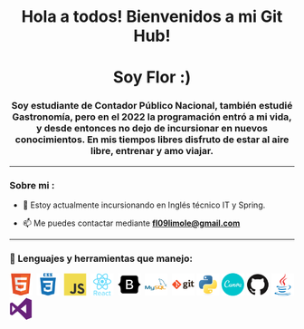 <div id="header" align="center">
    <h1 align="center">Hola a todos! Bienvenidos a mi Git Hub!</h1>
    <h1 align="center">Soy Flor :)</h1>
    <h3>Soy estudiante de Contador Público Nacional, también estudié Gastronomía, pero en 
        el 2022 la programación entró a mi vida, y desde entonces no dejo de incursionar en 
        nuevos conocimientos. En mis tiempos libres disfruto de estar al aire libre, entrenar 
        y amo viajar.</h3>

</div>

---


### Sobre mi :

- 📝 Estoy actualmente incursionando en Inglés técnico IT y Spring.

- 📫 Me puedes contactar mediante **fl09limole@gmail.com**


---


<div align="left">
    <h3>🔨 Lenguajes y herramientas que manejo:</h3>
    <div>
        <img src="https://github.com/devicons/devicon/blob/master/icons/html5/html5-original.svg" title="HTML5" alt="HTML" width="40" height="40"/>&nbsp;
        <img src="https://github.com/devicons/devicon/blob/master/icons/css3/css3-plain-wordmark.svg"  title="CSS3" alt="CSS" width="40" height="40"/>&nbsp;
        <img src="https://github.com/devicons/devicon/blob/master/icons/javascript/javascript-original.svg" title="JavaScript" alt="JavaScript" width="40" height="40"/>&nbsp;
        <img src="https://github.com/devicons/devicon/blob/master/icons/react/react-original-wordmark.svg" title="React" alt="React" width="40" height="40"/>&nbsp;
        <img src="https://github.com/devicons/devicon/blob/master/icons/bootstrap/bootstrap-plain.svg" title="Bootstrap" alt="Bootstrap" width="40" height="40"/>&nbsp;
        <img src="https://github.com/devicons/devicon/blob/master/icons/mysql/mysql-original-wordmark.svg" title="MySQL"  alt="MySQL" width="40" height="40"/>&nbsp;
        <img src="https://github.com/devicons/devicon/blob/master/icons/git/git-original-wordmark.svg" title="Git" **alt="Git" width="40" height="40"/>
        <img src="https://github.com/devicons/devicon/blob/master/icons/python/python-original.svg" title="Python" **alt="Python" width="40" height="40"/>
        <img src="https://github.com/devicons/devicon/blob/master/icons/canva/canva-original.svg" title="Canva" **alt="Canva" width="40" height="40"/>
        <img src="https://github.com/devicons/devicon/blob/master/icons/github/github-original.svg" title="GitHub" **alt="GitHub" width="40" height="40"/>
        <img src="https://github.com/devicons/devicon/blob/master/icons/java/java-original.svg" title="Java" **alt="Java" width="40" height="40"/>
        <img src="https://github.com/devicons/devicon/blob/master/icons/visualstudio/visualstudio-plain.svg" title="VisualEstudioCode" **alt="VisualEstudioCode" width="40" height="40"/>
      </div>
</div>


